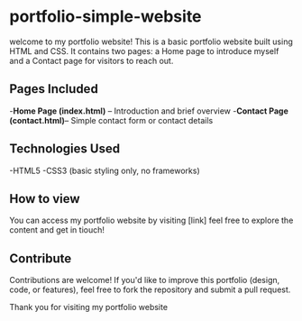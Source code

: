 # portfolio-simple-website

welcome to my portfolio website! This is a basic portfolio website built using HTML and CSS. It contains two pages: a Home page to introduce myself and a Contact page for visitors to reach out.

 ## Pages Included
 
-**Home Page (index.html)** – Introduction and brief overview
-**Contact Page (contact.html)**– Simple contact form or contact details

## Technologies Used

 -HTML5
 -CSS3 (basic styling only, no frameworks)

## How to view

You can access my portfolio website by visiting [link] feel free to explore the content and get in tiouch!

## Contribute
Contributions are welcome! If you'd like to improve this portfolio (design, code, or features), feel free to fork the repository and submit a pull request.

Thank you for visiting my portfolio website
